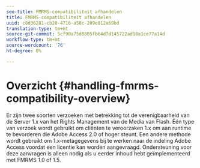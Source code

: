 ```yaml
---
seo-title: FMRMS-compatibiliteit afhandelen
title: FMRMS-compatibiliteit afhandelen
uuid: c8d36281-cb20-4716-a58c-209e012a69bd
translation-type: tm+mt
source-git-commit: 5cf90a75d8805fb64d7d145722ad10a1ce77a14d
workflow-type: tm+mt
source-wordcount: '76'
ht-degree: 0%

---
```



# Overzicht {#handling-fmrms-compatibility-overview}

Er zijn twee soorten verzoeken met betrekking tot de verenigbaarheid van de Server 1.x van het Rights Management van de Media van Flash. Één type van verzoek wordt gebruikt om cliënten te veroorzaken 1.x om aan runtime te bevorderen die Adobe Access 2.0 of hoger steunt. Een andere methode wordt gebruikt om 1.x-metagegevens bij te werken naar de indeling Adobe Access voordat een licentie kan worden aangevraagd. Ondersteuning voor deze aanvragen is alleen nodig als u eerder inhoud hebt geïmplementeerd met FMRMS 1.0 of 1.5.